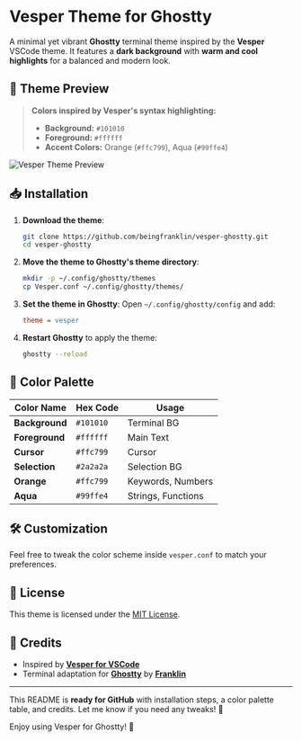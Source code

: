 
# Vesper Theme for Ghostty

A minimal yet vibrant **Ghostty** terminal theme inspired by the **Vesper** VSCode theme. It features a **dark background** with **warm and cool highlights** for a balanced and modern look.

## 🎨 Theme Preview

> **Colors inspired by Vesper's syntax highlighting:**
> - **Background:** `#101010`
> - **Foreground:** `#ffffff`
> - **Accent Colors:** Orange (`#ffc799`), Aqua (`#99ffe4`)


![Vesper Theme Preview]([https://your-image-link.com](https://raw.githubusercontent.com/beingfranklin/vesper-ghostty/refs/heads/main/Screenshot.png)) 

## 📥 Installation

1. **Download the theme**:
   ```sh
   git clone https://github.com/beingfranklin/vesper-ghostty.git
   cd vesper-ghostty
   ```

2. **Move the theme to Ghostty's theme directory**:
   ```sh
   mkdir -p ~/.config/ghostty/themes
   cp Vesper.conf ~/.config/ghostty/themes/
   ```

3. **Set the theme in Ghostty**:
   Open `~/.config/ghostty/config` and add:
   ```ini
   theme = vesper
   ```

4. **Restart Ghostty** to apply the theme:
   ```sh
   ghostty --reload
   ```

## 🎨 Color Palette

| Color Name       | Hex Code  | Usage            |
|-----------------|----------|------------------|
| **Background**  | `#101010` | Terminal BG      |
| **Foreground**  | `#ffffff` | Main Text        |
| **Cursor**      | `#ffc799` | Cursor           |
| **Selection**   | `#2a2a2a` | Selection BG     |
| **Orange**      | `#ffc799` | Keywords, Numbers |
| **Aqua**        | `#99ffe4` | Strings, Functions |

## 🛠️ Customization

Feel free to tweak the color scheme inside `vesper.conf` to match your preferences.

## 📝 License

This theme is licensed under the [MIT License](LICENSE).

## 💙 Credits

- Inspired by **[Vesper for VSCode](https://github.com/raunofreiberg/vesper)**
- Terminal adaptation for **[Ghostty](https://ghostty.org/)** by **[Franklin](https://github.com/beingfranklin)**

---



This README is **ready for GitHub** with installation steps, a color palette table, and credits. Let me know if you need any tweaks! 🚀

Enjoy using Vesper for Ghostty! 🚀
